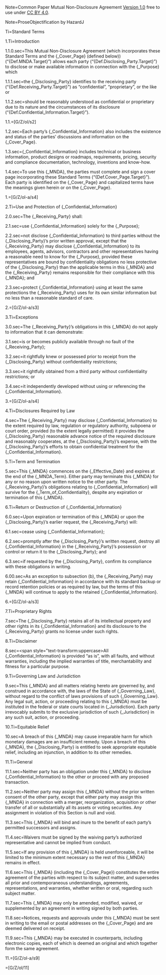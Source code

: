 Note=Common Paper Mutual Non-Disclosure Agreement [Version 1.0](https://commonpaper.com/standards/mutual-nda/1.0/) free to use under [CC BY 4.0](https://creativecommons.org/licenses/by/4.0/).

Note=ProseObjectification by HazardJ

Ti=Standard Terms

1.Ti=Introduction

1.1.0.sec=This Mutual Non-Disclosure Agreement (which incorporates these Standard Terms and the {_Cover_Page} (defined below)) (“{Def.MNDA.Target}”) allows each party (“{Def.Disclosing_Party.Target}”) to disclose or make available information in connection with the {_Purpose} which

1.1.1.sec=the {_Disclosing_Party} identifies to the receiving party (“{Def.Receiving_Party.Target}”) as “confidential”, “proprietary”, or the like or 

1.1.2.sec=should be reasonably understood as confidential or proprietary due to its nature and the circumstances of its disclosure (“{Def.Confidential_Information.Target}”).

1.1.=[G/Z/ol/s2]

1.2.sec=Each party’s {_Confidential_Information} also includes the existence and status of the parties’ discussions and information on the {_Cover_Page}. 

1.3.sec={_Confidential_Information} includes technical or business information, product designs or roadmaps, requirements, pricing, security and compliance documentation, technology, inventions and know-how.

1.4.sec=To use this {_MNDA}, the parties must complete and sign a cover page incorporating these Standard Terms (“{Def.Cover_Page.Target}”). Each party is identified on the {_Cover_Page} and capitalized terms have the meanings given herein or on the {_Cover_Page}.

1.=[G/Z/ol-a/s4]

2.Ti=Use and Protection of {_Confidential_Information}

2.0.sec=The {_Receiving_Party} shall:

2.1.sec=use {_Confidential_Information} solely for the {_Purpose};

2.2.sec=not disclose {_Confidential_Information} to third parties without the {_Disclosing_Party}’s prior written approval, except that the {_Receiving_Party} may disclose {_Confidential_Information} to its employees, agents, advisors, contractors and other representatives having a reasonable need to know for the {_Purpose}, provided these representatives are bound by confidentiality obligations no less protective of the {_Disclosing_Party} than the applicable terms in this {_MNDA} and the {_Receiving_Party} remains responsible for their compliance with this {_MNDA}; and

2.3.sec=protect {_Confidential_Information} using at least the same protections the {_Receiving_Party} uses for its own similar information but no less than a reasonable standard of care.

2.=[G/Z/ol-a/s3]

3.Ti=Exceptions

3.0.sec=The {_Receiving_Party}’s obligations in this {_MNDA} do not apply to information that it can demonstrate:

3.1.sec=is or becomes publicly available through no fault of the {_Receiving_Party};

3.2.sec=it rightfully knew or possessed prior to receipt from the {_Disclosing_Party} without confidentiality restrictions;

3.3.sec=it rightfully obtained from a third party without confidentiality restrictions; or

3.4.sec=it independently developed without using or referencing the {_Confidential_Information}.

3.=[G/Z/ol-a/s4]

4.Ti=Disclosures Required by Law

4.sec=The {_Receiving_Party} may disclose {_Confidential_Information} to the extent required by law, regulation or regulatory authority, subpoena or court order, provided (to the extent legally permitted) it provides the {_Disclosing_Party} reasonable advance notice of the required disclosure and reasonably cooperates, at the {_Disclosing_Party}’s expense, with the {_Disclosing_Party}’s efforts to obtain confidential treatment for the {_Confidential_Information}.

5.Ti=Term and Termination

5.sec=This {_MNDA} commences on the {_Effective_Date} and expires at the end of the {_MNDA_Term}. Either party may terminate this {_MNDA} for any or no reason upon written notice to the other party. The {_Receiving_Party}’s obligations relating to {_Confidential_Information} will survive for the {_Term_of_Confidentiality}, despite any expiration or termination of this {_MNDA}.

6.Ti=Return or Destruction of {_Confidential_Information}

6.0.sec=Upon expiration or termination of this {_MNDA} or upon the {_Disclosing_Party}’s earlier request, the {_Receiving_Party} will:

6.1.sec=cease using {_Confidential_Information};

6.2.sec=promptly after the {_Disclosing_Party}’s written request, destroy all {_Confidential_Information} in the {_Receiving_Party}’s possession or control or return it to the {_Disclosing_Party}; and

6.3.sec=if requested by the {_Disclosing_Party}, confirm its compliance with these obligations in writing. 

6.00.sec=As an exception to subsection (b), the {_Receiving_Party} may retain {_Confidential_Information} in accordance with its standard backup or record retention policies or as required by law, but the terms of this {_MNDA} will continue to apply to the retained {_Confidential_Information}.

6.=[G/Z/ol-a/s3]

7.Ti=Proprietary Rights

7.sec=The {_Disclosing_Party} retains all of its intellectual property and other rights in its {_Confidential_Information} and its disclosure to the {_Receiving_Party} grants no license under such rights.

8.Ti=Disclaimer

8.sec=<span style="text-transform:uppercase>All {_Confidential_Information} is provided “as is”, with all faults, and without warranties, including the implied warranties of title, merchantability and fitness for a particular purpose.</span>

9.Ti=Governing Law and Jurisdiction

9.sec=This {_MNDA} and all matters relating hereto are governed by, and construed in accordance with, the laws of the State of {_Governing_Law}, without regard to the conflict of laws provisions of such {_Governing_Law}. Any legal suit, action, or proceeding relating to this {_MNDA} must be instituted in the federal or state courts located in {_Jurisdiction}. Each party irrevocably submits to the exclusive jurisdiction of such {_Jurisdiction} in any such suit, action, or proceeding.

10.Ti=Equitable Relief

10.sec=A breach of this {_MNDA} may cause irreparable harm for which monetary damages are an insufficient remedy. Upon a breach of this {_MNDA}, the {_Disclosing_Party} is entitled to seek appropriate equitable relief, including an injunction, in addition to its other remedies.

11.Ti=General

11.1.sec=Neither party has an obligation under this {_MNDA} to disclose {_Confidential_Information} to the other or proceed with any proposed transaction.

11.2.sec=Neither party may assign this {_MNDA} without the prior written consent of the other party, except that either party may assign this {_MNDA} in connection with a merger, reorganization, acquisition or other transfer of all or substantially all its assets or voting securities. Any assignment in violation of this Section is null and void.

11.3.sec=This {_MNDA} will bind and inure to the benefit of each party’s permitted successors and assigns. 

11.4.sec=Waivers must be signed by the waiving party’s authorized representative and cannot be implied from conduct. 

11.5.sec=If any provision of this {_MNDA} is held unenforceable, it will be limited to the minimum extent necessary so the rest of this {_MNDA} remains in effect. 

11.6.sec=This {_MNDA} (including the {_Cover_Page}) constitutes the entire agreement of the parties with respect to its subject matter, and supersedes all prior and contemporaneous understandings, agreements, representations, and warranties, whether written or oral, regarding such subject matter.

11.7.sec=This {_MNDA} may only be amended, modified, waived, or supplemented by an agreement in writing signed by both parties.

11.8.sec=Notices, requests and approvals under this {_MNDA} must be sent in writing to the email or postal addresses on the {_Cover_Page} and are deemed delivered on receipt.

11.9.sec=This {_MNDA} may be executed in counterparts, including electronic copies, each of which is deemed an original and which together form the same agreement.

11.=[G/Z/ol-a/s9]

=[G/Z/ol/11]
